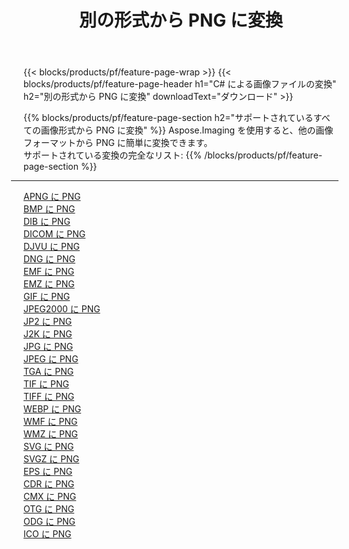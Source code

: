 ﻿---
title: 別の形式から PNG に変換 
weight: 3920
url: /ja/java/conversion/to/png 
lang: ja
langdirlevel: 2
locales: zh-hans,ja,it,ru,de,es,fr,nl,id,lt,pl,pt,vi,tr,ko,zh-hant,ar,hi,th,sv,cs,uk,he
description: Aspose.Imaging を使用すると、別のフォーマットから PNG に簡単に変換できます
---

{{< blocks/products/pf/feature-page-wrap >}}
{{< blocks/products/pf/feature-page-header h1="C# による画像ファイルの変換" h2="別の形式から PNG に変換" downloadText="ダウンロード" >}}


{{% blocks/products/pf/feature-page-section  h2="サポートされているすべての画像形式から PNG に変換" %}}
Aspose.Imaging を使用すると、他の画像フォーマットから PNG に簡単に変換できます。
<br/>
サポートされている変換の完全なリスト:
{{% /blocks/products/pf/feature-page-section %}}
<div class="container-fluid productfamilypage bg-gray">
    <div class="convertypes bg-gray agp-content section">
        <div class="container">
		<hr style="margin-left:-20px;"/>
		<div class="row other-converters">
		    <div class='col-md-2 other-converter remove-lp remove-rp'><a href="/imaging/ja/java/conversion/apng-to-png" >APNG に PNG</a></div>
<div class='col-md-2 other-converter remove-lp remove-rp'><a href="/imaging/ja/java/conversion/bmp-to-png" >BMP に PNG</a></div>
<div class='col-md-2 other-converter remove-lp remove-rp'><a href="/imaging/ja/java/conversion/dib-to-png" >DIB に PNG</a></div>
<div class='col-md-2 other-converter remove-lp remove-rp'><a href="/imaging/ja/java/conversion/dicom-to-png" >DICOM に PNG</a></div>
<div class='col-md-2 other-converter remove-lp remove-rp'><a href="/imaging/ja/java/conversion/djvu-to-png" >DJVU に PNG</a></div>
<div class='col-md-2 other-converter remove-lp remove-rp'><a href="/imaging/ja/java/conversion/dng-to-png" >DNG に PNG</a></div>
<div class='col-md-2 other-converter remove-lp remove-rp'><a href="/imaging/ja/java/conversion/emf-to-png" >EMF に PNG</a></div>
<div class='col-md-2 other-converter remove-lp remove-rp'><a href="/imaging/ja/java/conversion/emz-to-png" >EMZ に PNG</a></div>
<div class='col-md-2 other-converter remove-lp remove-rp'><a href="/imaging/ja/java/conversion/gif-to-png" >GIF に PNG</a></div>
<div class='col-md-2 other-converter remove-lp remove-rp'><a href="/imaging/ja/java/conversion/jpeg2000-to-png" >JPEG2000 に PNG</a></div>
<div class='col-md-2 other-converter remove-lp remove-rp'><a href="/imaging/ja/java/conversion/jp2-to-png" >JP2 に PNG</a></div>
<div class='col-md-2 other-converter remove-lp remove-rp'><a href="/imaging/ja/java/conversion/j2k-to-png" >J2K に PNG</a></div>
<div class='col-md-2 other-converter remove-lp remove-rp'><a href="/imaging/ja/java/conversion/jpg-to-png" >JPG に PNG</a></div>
<div class='col-md-2 other-converter remove-lp remove-rp'><a href="/imaging/ja/java/conversion/jpeg-to-png" >JPEG に PNG</a></div>
<div class='col-md-2 other-converter remove-lp remove-rp'><a href="/imaging/ja/java/conversion/tga-to-png" >TGA に PNG</a></div>
<div class='col-md-2 other-converter remove-lp remove-rp'><a href="/imaging/ja/java/conversion/tif-to-png" >TIF に PNG</a></div>
<div class='col-md-2 other-converter remove-lp remove-rp'><a href="/imaging/ja/java/conversion/tiff-to-png" >TIFF に PNG</a></div>
<div class='col-md-2 other-converter remove-lp remove-rp'><a href="/imaging/ja/java/conversion/webp-to-png" >WEBP に PNG</a></div>
<div class='col-md-2 other-converter remove-lp remove-rp'><a href="/imaging/ja/java/conversion/wmf-to-png" >WMF に PNG</a></div>
<div class='col-md-2 other-converter remove-lp remove-rp'><a href="/imaging/ja/java/conversion/wmz-to-png" >WMZ に PNG</a></div>
<div class='col-md-2 other-converter remove-lp remove-rp'><a href="/imaging/ja/java/conversion/svg-to-png" >SVG に PNG</a></div>
<div class='col-md-2 other-converter remove-lp remove-rp'><a href="/imaging/ja/java/conversion/svgz-to-png" >SVGZ に PNG</a></div>
<div class='col-md-2 other-converter remove-lp remove-rp'><a href="/imaging/ja/java/conversion/eps-to-png" >EPS に PNG</a></div>
<div class='col-md-2 other-converter remove-lp remove-rp'><a href="/imaging/ja/java/conversion/cdr-to-png" >CDR に PNG</a></div>
<div class='col-md-2 other-converter remove-lp remove-rp'><a href="/imaging/ja/java/conversion/cmx-to-png" >CMX に PNG</a></div>
<div class='col-md-2 other-converter remove-lp remove-rp'><a href="/imaging/ja/java/conversion/otg-to-png" >OTG に PNG</a></div>
<div class='col-md-2 other-converter remove-lp remove-rp'><a href="/imaging/ja/java/conversion/odg-to-png" >ODG に PNG</a></div>
<div class='col-md-2 other-converter remove-lp remove-rp'><a href="/imaging/ja/java/conversion/ico-to-png" >ICO に PNG</a></div>
                </div>
        </div>
    </div>
</div>
<br/>

